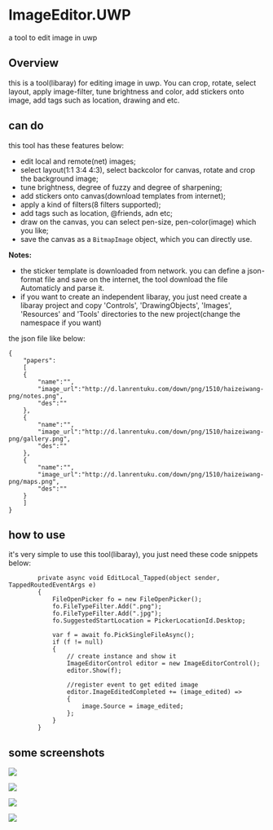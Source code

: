# ImageEditor.UWP
a tool to edit image in uwp


##  Overview
this is a tool(libaray) for editing image in uwp. You can crop, rotate, select layout, apply image-filter,
tune brightness and color, add stickers onto image, add tags such as location,  drawing and etc. 

## can do
this tool has these features below:

- edit local and remote(net) images;
- select layout(1:1 3:4 4:3), select backcolor for canvas, rotate and crop the background image;
- tune brightness, degree of fuzzy and degree of sharpening;
- add stickers onto canvas(download templates from internet);
- apply a kind of filters(8 filters supported);
- add tags such as location, @friends, adn etc;
- draw on the canvas, you can select pen-size, pen-color(image) which you like;
- save the canvas as a `BitmapImage` object, which you can directly use.

**Notes:**

- the sticker template is downloaded from network.
you can define a json-format file and save on the internet, the tool download the file Automaticly and parse it.
- if you want to create an independent libaray, you just need create a libaray project and copy 'Controls', 'DrawingObjects', 'Images', 'Resources' and 'Tools' directories to the new project(change the namespace if you want)

the json file like below:
```
{
	"papers":
	[
	{
		"name":"",
		"image_url":"http://d.lanrentuku.com/down/png/1510/haizeiwang-png/notes.png",
		"des":""
	},
	{
		"name":"",
		"image_url":"http://d.lanrentuku.com/down/png/1510/haizeiwang-png/gallery.png",
		"des":""
	},
	{
		"name":"",
		"image_url":"http://d.lanrentuku.com/down/png/1510/haizeiwang-png/maps.png",
		"des":""
	}
	]
}
```


## how to use
it's very simple to use this tool(libaray), you just need these code snippets below:

```
        private async void EditLocal_Tapped(object sender, TappedRoutedEventArgs e)
        {
            FileOpenPicker fo = new FileOpenPicker();
            fo.FileTypeFilter.Add(".png");
            fo.FileTypeFilter.Add(".jpg");
            fo.SuggestedStartLocation = PickerLocationId.Desktop;

            var f = await fo.PickSingleFileAsync();
            if (f != null)
            {
                // create instance and show it
                ImageEditorControl editor = new ImageEditorControl();
                editor.Show(f);

                //register event to get edited image
                editor.ImageEditedCompleted += (image_edited) =>
                {
                    image.Source = image_edited;
                };
            }
        }
```

## some screenshots

![](https://github.com/sherlockchou86/ImageEditor.UWP/blob/master/ScreenShots/image1.jpg?raw=true)

![](https://github.com/sherlockchou86/ImageEditor.UWP/blob/master/ScreenShots/image2.jpg?raw=true)

![](https://github.com/sherlockchou86/ImageEditor.UWP/blob/master/ScreenShots/image4.jpg?raw=true)

![](https://github.com/sherlockchou86/ImageEditor.UWP/blob/master/ScreenShots/image3.png?raw=true)
